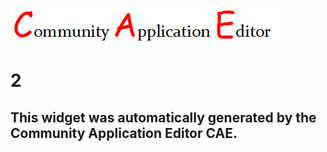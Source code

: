 ![CAE](https://github.com/GHProjectsTest/CAE-Deployment-Temp/blob/gh-pages/frontendComponent-2/img/logo.png)  

2
===================


This widget was automatically generated by the Community Application Editor CAE.  
---------------
